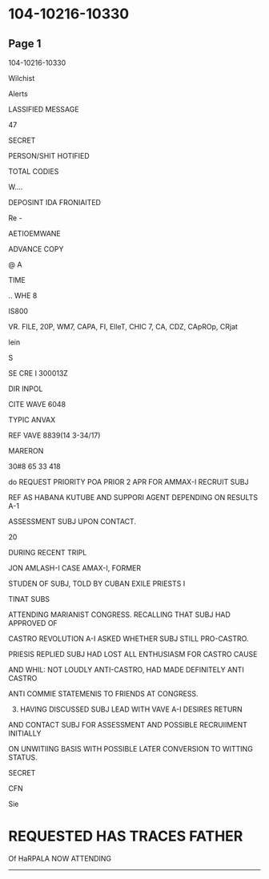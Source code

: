 # 104-10216-10330

## Page 1

104-10216-10330

Wilchist

Alerts

LASSIFIED MESSAGE

47

SECRET

PERSON/SHIT HOTIFIED

TOTAL CODIES

W....

DEPOSINT IDA FRONIAITED

Re -

AETIOEMWANE

ADVANCE COPY

@ A

TIME

.. WHE 8

IS800

VR. FILE, 20P, WM7, CAPA, FI, ElleT, CHIC 7, CA, CDZ, CApROp, CRjat

lein

S

SE CRE I 300013Z

DIR INPOL

CITE WAVE 6048

TYPIC ANVAX

REF VAVE 8839(14 3-34/17)

MARERON

30#8 65 33 418

do REQUEST PRIORITY POA PRIOR 2 APR FOR AMMAX-I RECRUIT SUBJ

REF AS HABANA KUTUBE AND SUPPORI AGENT DEPENDING ON RESULTS A-1

ASSESSMENT SUBJ UPON CONTACT.

20

DURING RECENT TRIPL

JON AMLASH-I CASE AMAX-I, FORMER

STUDEN OF SUBJ, TOLD BY CUBAN EXILE PRIESTS I

TINAT SUBS

ATTENDING MARIANIST CONGRESS. RECALLING THAT SUBJ HAD APPROVED OF

CASTRO REVOLUTION A-I ASKED WHETHER SUBJ STILL PRO-CASTRO.

PRIESIS REPLIED SUBJ HAD LOST ALL ENTHUSIASM FOR CASTRO CAUSE

AND WHIL: NOT LOUDLY ANTI-CASTRO, HAD MADE DEFINITELY ANTI CASTRO

ANTI COMMIE STATEMENIS TO FRIENDS AT CONGRESS.

3. HAVING DISCUSSED SUBJ LEAD WITH VAVE A-I DESIRES RETURN

AND CONTACT SUBJ FOR ASSESSMENT AND POSSIBLE RECRUIIMENT INITIALLY

ON UNWITIING BASIS WITH POSSIBLE LATER CONVERSION TO WITTING STATUS.

SECRET

CFN

Sie

# REQUESTED HAS TRACES FATHER

Of HaRPALA NOW ATTENDING

---

